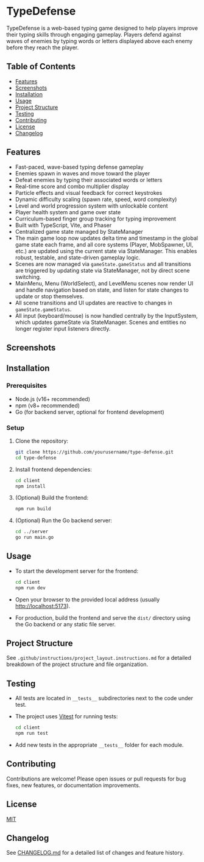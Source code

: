 # TypeDefense

TypeDefense is a web-based typing game designed to help players improve their typing skills through engaging gameplay. Players defend against waves of enemies by typing words or letters displayed above each enemy before they reach the player.

## Table of Contents

- [Features](#features)
- [Screenshots](#screenshots)
- [Installation](#installation)
- [Usage](#usage)
- [Project Structure](#project-structure)
- [Testing](#testing)
- [Contributing](#contributing)
- [License](#license)
- [Changelog](#changelog)

## Features

- Fast-paced, wave-based typing defense gameplay
- Enemies spawn in waves and move toward the player
- Defeat enemies by typing their associated words or letters
- Real-time score and combo multiplier display
- Particle effects and visual feedback for correct keystrokes
- Dynamic difficulty scaling (spawn rate, speed, word complexity)
- Level and world progression system with unlockable content
- Player health system and game over state
- Curriculum-based finger group tracking for typing improvement
- Built with TypeScript, Vite, and Phaser
- Centralized game state managed by StateManager
- The main game loop now updates delta time and timestamp in the global game state each frame, and all core systems (Player, MobSpawner, UI, etc.) are updated using the current state via StateManager. This enables robust, testable, and state-driven gameplay logic.
- Scenes are now managed via `gameState.gameStatus` and all transitions are triggered by updating state via StateManager, not by direct scene switching.
- MainMenu, Menu (WorldSelect), and LevelMenu scenes now render UI and handle navigation based on state, and listen for state changes to update or stop themselves.
- All scene transitions and UI updates are reactive to changes in `gameState.gameStatus`.
- All input (keyboard/mouse) is now handled centrally by the InputSystem, which updates gameState via StateManager. Scenes and entities no longer register input listeners directly.

## Screenshots

<!-- Add screenshots or animated GIFs here to showcase gameplay -->

## Installation

### Prerequisites

- Node.js (v16+ recommended)
- npm (v8+ recommended)
- Go (for backend server, optional for frontend development)

### Setup

1. Clone the repository:

   ```bash
   git clone https://github.com/yourusername/type-defense.git
   cd type-defense
   ```

2. Install frontend dependencies:

   ```bash
   cd client
   npm install
   ```

3. (Optional) Build the frontend:

   ```bash
   npm run build
   ```

4. (Optional) Run the Go backend server:

   ```bash
   cd ../server
   go run main.go
   ```

## Usage

- To start the development server for the frontend:

  ```bash
  cd client
  npm run dev
  ```

- Open your browser to the provided local address (usually <http://localhost:5173>).
- For production, build the frontend and serve the `dist/` directory using the Go backend or any static file server.

## Project Structure

See `.github/instructions/project_layout.instructions.md` for a detailed breakdown of the project structure and file organization.

## Testing

- All tests are located in `__tests__` subdirectories next to the code under test.
- The project uses [Vitest](https://vitest.dev/) for running tests:

  ```bash
  cd client
  npm run test
  ```

- Add new tests in the appropriate `__tests__` folder for each module.

## Contributing

Contributions are welcome! Please open issues or pull requests for bug fixes, new features, or documentation improvements.

## License

[MIT](LICENSE)

## Changelog

See [CHANGELOG.md](./CHANGELOG.md) for a detailed list of changes and feature history.
